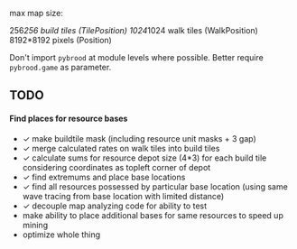 max map size:

256*256 build tiles (TilePosition)
1024*1024 walk tiles (WalkPosition)
8192*8192 pixels (Position)


Don't import `pybrood` at module levels where possible.
Better require `pybrood.game` as parameter.


## TODO

#### Find places for resource bases

- ✓ make buildtile mask (including resource unit masks + 3 gap)
- ✓ merge calculated rates on walk tiles into build tiles
- ✓ calculate sums for resource depot size (4*3) for each build tile
  considering coordinates as topleft corner of depot
- ✓ find extremums and place base locations
- ✓ find all resources possessed by particular base location
  (using same wave tracing from base location with limited distance)
- ✓ decouple map analyzing code for ability to test
- make ability to place additional bases for same resources to speed up mining
- optimize whole thing

